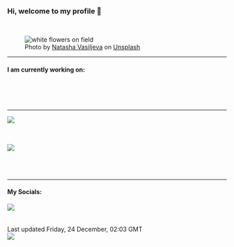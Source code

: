 <h3>Hi, welcome to my profile 👋</h3>

<br />
<figure>
  <img
    src="https://images.unsplash.com/photo-1448908828366-ae00562d5fde?crop=entropy&cs=tinysrgb&fit=max&fm=jpg&ixid=MnwyNzQ3MDB8MHwxfHJhbmRvbXx8fHx8fHx8fDE2NDAzMDY5MDM&ixlib=rb-1.2.1&q=80&w=1080&auto=format"
    alt="white flowers on field" 
  />
  <figcaption>Photo by <a
    href="https://unsplash.com/@nlo_nata?utm_source=Profile%20readme&utm_medium=referral">Natasha Vasiljeva</a> on <a
    href="https://unsplash.com/?utm_source=Profile%20readme&utm_medium=referral">Unsplash</a></figcaption>
</figure>


<hr />
<h4>I am currently working on:</h4>
<a href=""></a>

<br /><br /><br />

<hr />
<img
  src="https://github-readme-stats.vercel.app/api?username=shanelucy&show_icons=true&theme=calm"
/>
<br /><br /><br />

<img 
  src="https://github-readme-stats.vercel.app/api/top-langs/?username=shanelucy&theme=calm"
/>
<br /><br /><br /><br />
<hr />
<h4>My Socials:</h4>
<a href="https://uk.linkedin.com/in/shane-lucy-4735b616a">
  <img
    src="https://img.shields.io/badge/linkedin%20-%230077B5.svg?&style=for-the-badge&logo=linkedin&logoColor=white"
  />
</a>
<br /><br /><br />
Last updated Friday, 24 December, 02:03 GMT
<br />
<img
  src="https://github.com/ShaneLucy/ShaneLucy/workflows/README%20build/badge.svg"
/>
